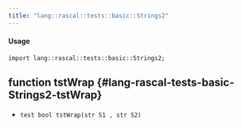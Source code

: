 ```yaml
---
title: "lang::rascal::tests::basic::Strings2"
---
```


#### Usage

`import lang::rascal::tests::basic::Strings2;`


## function tstWrap {#lang-rascal-tests-basic-Strings2-tstWrap}

* ``test bool tstWrap(str S1 , str S2)``

